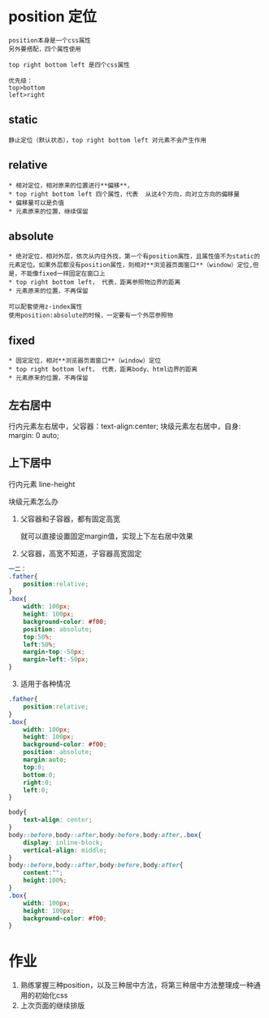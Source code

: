 # position 定位

    position本身是一个css属性
    另外要搭配，四个属性使用

    top right bottom left 是四个css属性
    
    优先级：
    top>bottom
    left>right

## static

    静止定位（默认状态），top right bottom left 对元素不会产生作用

## relative

    * 相对定位，相对原来的位置进行**偏移**，
    * top right bottom left 四个属性，代表  从这4个方向，向对立方向的偏移量
    * 偏移量可以是负值
    * 元素原来的位置，继续保留

## absolute

    * 绝对定位，相对外层，依次从内往外找，第一个有position属性，且属性值不为static的元素定位。如果外层都没有position属性，则相对**浏览器页面窗口**（window）定位,但是，不能像fixed一样固定在窗口上
    * top right bottom left， 代表，距离参照物边界的距离
    * 元素原来的位置，不再保留   

    可以配套使用z-index属性
    使用position:absolute的时候，一定要有一个外层参照物

## fixed

    * 固定定位，相对**浏览器页面窗口**（window）定位
    * top right bottom left， 代表，距离body、html边界的距离
    * 元素原来的位置，不再保留  

## 左右居中
行内元素左右居中，父容器：text-align:center;
块级元素左右居中，自身: margin: 0 auto;

## 上下居中
行内元素  line-height

块级元素怎么办

1. 父容器和子容器，都有固定高宽

    就可以直接设置固定margin值，实现上下左右居中效果

2. 父容器，高宽不知道，子容器高宽固定
```css
一二：
.father{
    position:relative;
}
.box{
    width: 100px;
    height: 100px;
    background-color: #f00;
    position: absolute;
    top:50%;
    left:50%;
    margin-top:-50px;
    margin-left:-50px;
}
```

3. 适用于各种情况
```css
.father{
    position:relative;
}
.box{
    width: 100px;
    height: 100px;
    background-color: #f00;
    position: absolute;
    margin:auto;
    top:0;
    bottom:0;
    right:0;
    left:0;
}

body{
    text-align: center;
}
body::before,body::after,body:before,body:after,.box{
    display: inline-block;
    vertical-align: middle;
}
body::before,body::after,body:before,body:after{
    content:"";
    height:100%;
}
.box{
    width: 100px;
    height: 100px;
    background-color: #f00;  
}
```


# 作业
1. 熟练掌握三种position，以及三种居中方法，将第三种居中方法整理成一种通用的初始化css
2. 上次页面的继续排版